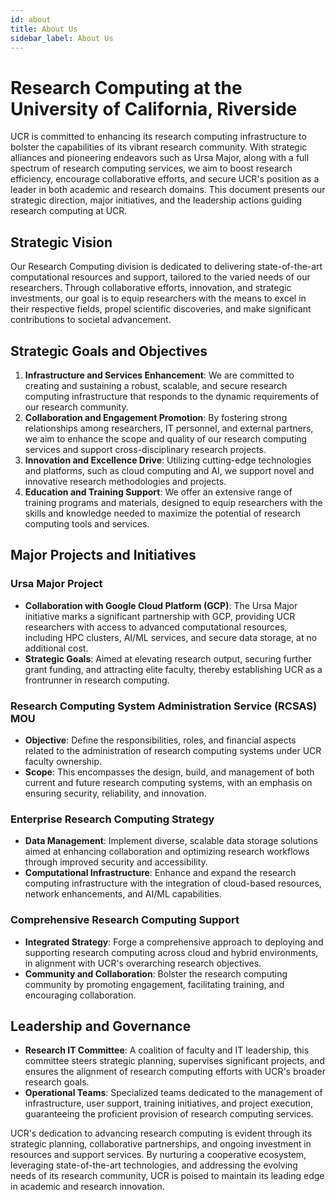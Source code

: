 ```yaml
---
id: about
title: About Us
sidebar_label: About Us
---
```



# Research Computing at the University of California, Riverside

UCR is committed to enhancing its research computing infrastructure to bolster the capabilities of its vibrant research community. With strategic alliances and pioneering endeavors such as Ursa Major, along with a full spectrum of research computing services, we aim to boost research efficiency, encourage collaborative efforts, and secure UCR's position as a leader in both academic and research domains. This document presents our strategic direction, major initiatives, and the leadership actions guiding research computing at UCR.

## Strategic Vision

Our Research Computing division is dedicated to delivering state-of-the-art computational resources and support, tailored to the varied needs of our researchers. Through collaborative efforts, innovation, and strategic investments, our goal is to equip researchers with the means to excel in their respective fields, propel scientific discoveries, and make significant contributions to societal advancement.

## Strategic Goals and Objectives

1. **Infrastructure and Services Enhancement**: We are committed to creating and sustaining a robust, scalable, and secure research computing infrastructure that responds to the dynamic requirements of our research community.
2. **Collaboration and Engagement Promotion**: By fostering strong relationships among researchers, IT personnel, and external partners, we aim to enhance the scope and quality of our research computing services and support cross-disciplinary research projects.
3. **Innovation and Excellence Drive**: Utilizing cutting-edge technologies and platforms, such as cloud computing and AI, we support novel and innovative research methodologies and projects.
4. **Education and Training Support**: We offer an extensive range of training programs and materials, designed to equip researchers with the skills and knowledge needed to maximize the potential of research computing tools and services.

## Major Projects and Initiatives

### Ursa Major Project

- **Collaboration with Google Cloud Platform (GCP)**: The Ursa Major initiative marks a significant partnership with GCP, providing UCR researchers with access to advanced computational resources, including HPC clusters, AI/ML services, and secure data storage, at no additional cost.
- **Strategic Goals**: Aimed at elevating research output, securing further grant funding, and attracting elite faculty, thereby establishing UCR as a frontrunner in research computing.

### Research Computing System Administration Service (RCSAS) MOU

- **Objective**: Define the responsibilities, roles, and financial aspects related to the administration of research computing systems under UCR faculty ownership.
- **Scope**: This encompasses the design, build, and management of both current and future research computing systems, with an emphasis on ensuring security, reliability, and innovation.

### Enterprise Research Computing Strategy

- **Data Management**: Implement diverse, scalable data storage solutions aimed at enhancing collaboration and optimizing research workflows through improved security and accessibility.
- **Computational Infrastructure**: Enhance and expand the research computing infrastructure with the integration of cloud-based resources, network enhancements, and AI/ML capabilities.

### Comprehensive Research Computing Support

- **Integrated Strategy**: Forge a comprehensive approach to deploying and supporting research computing across cloud and hybrid environments, in alignment with UCR's overarching research objectives.
- **Community and Collaboration**: Bolster the research computing community by promoting engagement, facilitating training, and encouraging collaboration.

## Leadership and Governance

- **Research IT Committee**: A coalition of faculty and IT leadership, this committee steers strategic planning, supervises significant projects, and ensures the alignment of research computing efforts with UCR's broader research goals.
- **Operational Teams**: Specialized teams dedicated to the management of infrastructure, user support, training initiatives, and project execution, guaranteeing the proficient provision of research computing services.

UCR's dedication to advancing research computing is evident through its strategic planning, collaborative partnerships, and ongoing investment in resources and support services. By nurturing a cooperative ecosystem, leveraging state-of-the-art technologies, and addressing the evolving needs of its research community, UCR is poised to maintain its leading edge in academic and research innovation.
